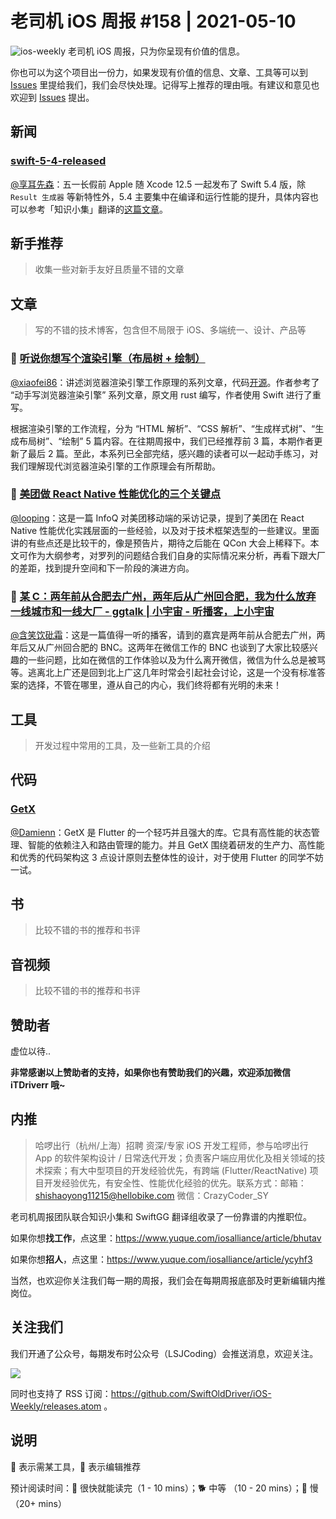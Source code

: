 # 老司机 iOS 周报 #158 | 2021-05-10

![ios-weekly](https://github.com/SwiftOldDriver/iOS-Weekly/blob/master/assets/ios-weekly.png?raw=true)
老司机 iOS 周报，只为你呈现有价值的信息。

你也可以为这个项目出一份力，如果发现有价值的信息、文章、工具等可以到 [Issues](https://github.com/SwiftOldDriver/iOS-Weekly/issues) 里提给我们，我们会尽快处理。记得写上推荐的理由哦。有建议和意见也欢迎到 [Issues](https://github.com/SwiftOldDriver/iOS-Weekly/issues) 提出。

## 新闻

### [swift-5-4-released](https://swift.org/blog/swift-5-4-released/)
[@享耳先森](https://github.com/iblacksun)：五一长假前 Apple 随 Xcode 12.5 一起发布了 Swift 5.4 版，除 `Result 生成器` 等新特性外，5.4 主要集中在编译和运行性能的提升，具体内容也可以参考「知识小集」翻译的[这篇文章](https://mp.weixin.qq.com/s/CKx-UhzBkhDMDvDbzjX09g)。

## 新手推荐

> 收集一些对新手友好且质量不错的文章

## 文章

> 写的不错的技术博客，包含但不局限于 iOS、多端统一、设计、产品等

### 🐢 [听说你想写个渲染引擎（布局树 + 绘制）](https://mp.weixin.qq.com/s?__biz=Mzg4MjU2Mzc1MQ==&mid=2247485323&idx=1&sn=af965b57deaa2aabdd990348f7aa09ce&chksm=cf558843f822015544defa0c6af508642c840fc53f418c80d37b1af9b0018144b5139d6162f5&token=1028691144&lang=zh_CN#rd)

[@xiaofei86](https://github.com/xiaofei86)：讲述浏览器渲染引擎工作原理的系列文章，代码[开源](https://github.com/silan-liu/tiny-web-render-engine-swift)。作者参考了 “动手写浏览器渲染引擎” 系列文章，原文用 rust 编写，作者使用 Swift 进行了重写。

根据渲染引擎的工作流程，分为 “HTML 解析”、“CSS 解析”、“生成样式树”、“生成布局树”、“绘制” 5 篇内容。在往期周报中，我们已经推荐前 3 篇，本期作者更新了最后 2 篇。至此，本系列已全部完结，感兴趣的读者可以一起动手练习，对我们理解现代浏览器渲染引擎的工作原理会有所帮助。

### 🐎 [美团做 React Native 性能优化的三个关键点](https://mp.weixin.qq.com/s/2D2l7NF0kmwAkfCI_PbZug)

[@looping](https://github.com/looping)：这是一篇 InfoQ 对美团移动端的采访记录，提到了美团在 React Native 性能优化实践层面的一些经验，以及对于技术框架选型的一些建议。里面讲的有些点还是比较干的，像是预告片，期待之后能在 QCon 大会上稀释下。本文可作为大纲参考，对罗列的问题结合我们自身的实际情况来分析，再看下跟大厂的差距，找到提升空间和下一阶段的演进方向。


 ### 🐢 [某 C：两年前从合肥去广州，两年后从广州回合肥，我为什么放弃一线城市和一线大厂 - ggtalk | 小宇宙 - 听播客，上小宇宙 ](https://www.xiaoyuzhoufm.com/episode/6087ff41d99c5b06d55584f7?s=eyJ1IjoiNWU3ZDRiZTBhMmYyZTUwM2NlYzQzZTM3IiwiZCI6MX0%3D)
 
 [@含笑饮砒霜](https://weibo.com/chinafishnews/)：这是一篇值得一听的播客，请到的嘉宾是两年前从合肥去广州，两年后又从广州回合肥的 BNC。这两年在微信工作的 BNC 也谈到了大家比较感兴趣的一些问题，比如在微信的工作体验以及为什么离开微信，微信为什么总是被骂等。逃离北上广还是回到北上广这几年时常会引起社会讨论，这是一个没有标准答案的选择，不管在哪里，遵从自己的内心，我们终将都有光明的未来！
 


## 工具

> 开发过程中常用的工具，及一些新工具的介绍

## 代码

### [GetX](https://github.com/jonataslaw/getx)

[@Damienn](https://github.com/ZengyiMa)：GetX 是 Flutter 的一个轻巧并且强大的库。它具有高性能的状态管理、智能的依赖注入和路由管理的能力。并且 GetX 围绕着研发的生产力、高性能和优秀的代码架构这 3 点设计原则去整体性的设计，对于使用 Flutter 的同学不妨一试。


## 书

> 比较不错的书的推荐和书评

## 音视频

> 比较不错的书的推荐和书评

## 赞助者

虚位以待..

**非常感谢以上赞助者的支持，如果你也有赞助我们的兴趣，欢迎添加微信 iTDriverr 哦~**

## 内推

> 哈啰出行（杭州/上海）招聘 资深/专家 iOS 开发工程师，参与哈啰出行 App 的软件架构设计 / 日常迭代开发；负责客户端应用优化及相关领域的技术探索；有大中型项目的开发经验优先，有跨端 (Flutter/ReactNative) 项目开发经验优先，有安全性、性能优化经验的优先。联系方式：邮箱：shishaoyong11215@hellobike.com 微信：CrazyCoder_SY

老司机周报团队联合知识小集和 SwiftGG 翻译组收录了一份靠谱的内推职位。

如果你想**找工作**，点这里：https://www.yuque.com/iosalliance/article/bhutav

如果你想**招人**，点这里：https://www.yuque.com/iosalliance/article/ycyhf3

当然，也欢迎你关注我们每一期的周报，我们会在每期周报底部及时更新编辑内推岗位。

## 关注我们

我们开通了公众号，每期发布时公众号（LSJCoding）会推送消息，欢迎关注。

![](https://github.com/SwiftOldDriver/iOS-Weekly/blob/master/assets/qrcode_for_wechat.jpg?raw=true)

同时也支持了 RSS 订阅：https://github.com/SwiftOldDriver/iOS-Weekly/releases.atom 。

## 说明

🚧 表示需某工具，🌟 表示编辑推荐

预计阅读时间：🐎 很快就能读完（1 - 10 mins）；🐕 中等 （10 - 20 mins）；🐢 慢（20+ mins）

